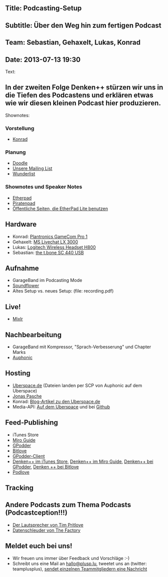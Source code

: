 Title: Podcasting-Setup
----
Subtitle: Über den Weg hin zum fertigen Podcast
----
Team: Sebastian, Gehaxelt, Lukas, Konrad
----
Date: 2013-07-13 19:30
----
Text:

In der zweiten Folge Denken++ stürzen wir uns in die Tiefen des Podcastens und erklären etwas wie wir diesen kleinen Podcast hier produzieren.
----
Shownotes:

### Vorstellung
- [Konrad](https://twitter.com/lx4r)

### Planung

- [Doodle](http://doodle.com)
- [Unsere Mailing List](http://technik.blogbasis.net/mailinglisten-auf-dem-uberspace-einrichten-13-07-2013) 
- [Wunderlist](https://www.wunderlist.com)

### Shownotes und Speaker Notes
- [Etherpad](http://etherpad.org/)
- [Piratenpad](http://www.piratenpad.de/)
- [Öffentliche Seiten, die EtherPad Lite benutzen](https://github.com/ether/etherpad-lite/wiki/Sites-that-run-Etherpad-Lite)

## Hardware
- Konrad: [Plantronics GameCom Pro 1](http://www.amazon.de/Plantronics-GameCom-PC-Gaming-Digital-Headset/dp/B0006FOR6C)
- Gehaxelt: [MS Livechat LX 3000](http://www.amazon.de/Microsoft-LifeChat-LX-3000-Skype-zertifiziert/dp/B000JSDOMO)
- Lukas: [Logitech Wireless Headset H800](http://www.logitech.com/de-de/product/wireless-headset-h800)
- Sebastian: [the t.bone SC 440 USB](http://www.thomann.de/de/the_tbone_sc440_usb.htm)

## Aufnahme
- GarageBand im Podcasting Mode
- [Soundflower](http://soundflower.softonic.de/mac)
- Altes Setup vs. neues Setup: (file: recording.pdf)

## Live!
- [Mixlr](http://mixlr.com)

## Nachbearbeitung
- GarageBand mit Kompressor, "Sprach-Verbesserung" und Chapter Marks
- [Auphonic](http://auphonic.com)

## Hosting
- [Uberspace.de](http://uberspace.de/) (Dateien landen per SCP von Auphonic auf dem Uberspace)
- [Jonas Pasche](http://jonaspasche.com)
- Konrad: [Blog-Artikel zu den Uberspace.de](http://blog.l3r.de/index.php?/archives/11-Der-Weg-zum-Webspace-oder-Mein-Lieblings-Hoster.html)
- Media-API: [Auf dem Uberspace](http://media.plusp.lu/) und bei [Github](ttp://github.com/TeamPlusPlus/apiserver/)

## Feed-Publishing
- iTunes Store
- [Miro Guide](http://www.miroguide.com/)
- [GPodder](https://gpodder.net/)
- [Bitlove](http://bitlove.org/)
- [GPodder-Client](http://gpodder.org/)
- [Denken++ im iTunes Store](https://itunes.apple.com/gm/podcast/denken++/id665294553), [Denken++ im Miro Guide](http://www.miroguide.com/feeds/16934), [Denken++ bei GPodder](https://gpodder.net/podcast/denken-mp3), [Denken ++ bei Bitlove](http://bitlove.org/teamplusplus/denken)
- [Podlove](http://podlove.org/)

## Tracking

## Andere Podcasts zum Thema Podcasts (Podcastception!!!)
- [Der Lautsprecher von Tim Pritlove](http://der-lautsprecher.de)
- [Datenschleuder von The Factory](http://datenschleuder.at)

## Meldet euch bei uns!
- Wir freuen uns immer über Feedback und Vorschläge :-)
- Schreibt uns eine Mail an hallo@plusp.lu, tweetet uns an (twitter: teamplusplus), [sendet einzelnen Teammitgliedern eine Nachricht](http://plusp.lu/team)